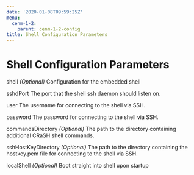 ```yaml
---
date: '2020-01-08T09:59:25Z'
menu:
  cenm-1-2:
    parent: cenm-1-2-config
title: Shell Configuration Parameters
---
```



# Shell Configuration Parameters



shell
*(Optional)* Configuration for the embedded shell



sshdPort
The port that the shell ssh daemon should listen on.


user
The username for connecting to the shell via SSH.


password
The password for connecting to the shell via SSH.


commandsDirectory
*(Optional)* The path to the directory containing additional CRaSH shell commands.


sshHostKeyDirectory
*(Optional)* The path to the directory containing the hostkey.pem file for connecting to the shell via SSH.


localShell
*(Optional)* Boot straight into shell upon startup


